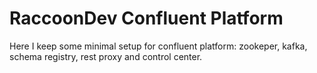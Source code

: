 # RaccoonDev Confluent Platform

Here I keep some minimal setup for confluent platform: zookeper, kafka, schema registry, rest proxy and control center.
